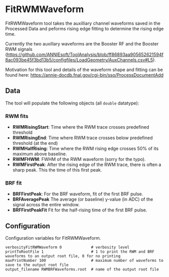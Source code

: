 # FitRWMWaveform

FitRWMWaveform tool takes the auxilliary channel waveforms saved in the Processed Data and peforms rising edge fitting to determine the rising edge time. 

Currently the two auxillary waveforms are the Booster RF and the Booster RWM signals (https://github.com/ANNIEsoft/ToolAnalysis/blob/ff86893aa905652621594f8ac093be45f3bd13b5/configfiles/LoadGeometry/AuxChannels.csv#L5).

Motivation for this tool and details of the waveform shape and fitting can be found here: https://annie-docdb.fnal.gov/cgi-bin/sso/ProcessDocumentAdd 

## Data

The tool will populate the following objects (all `double` datatype):

### RWM fits
* **RWMRisingStart**: Time where the RWM trace crosses predefined threshold
* **RWMRisingEnd**: Time where RWM trace crosses below predefined threshold (at the end)
* **RWMHalfRising**: Time where the RWM rising edge crosses 50% of its maximum above baseline.
* **RWMFHWM**: FWHM of the RWM waveform (sorry for the typo).
* **RWMFirstPeak**: After the rising edge of the RWM trace, there is often a sharp peak. This the time of this first peak.
  
### BRF fit
* **BRFFirstPeak**: For the BRF waveform, fit of the first BRF pulse. 
* **BRFAveragePeak** The average (or baseline) y-value (in ADC) of the signal across the entire window.
* **BRFFirstPeakFit** Fit for the half-rising time of the first BRF pulse.


## Configuration

Configuration variables for FitRWMWaveform.

```
verbosityFitRWMWaveform 0             # verbosity level
printToRootFile 1                     # 1 to print the RWM and BRF waveforms to an output root file, 0 for no printing
maxPrintNumber 100                    # maximum number of waveforms to save to the output root file
output_filename RWMBRFWaveforms.root  # name of the output root file
```
